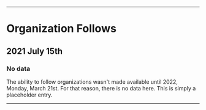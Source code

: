 
***

# Organization Follows

## 2021 July 15th

### No data

The ability to follow organizations wasn't made available until 2022, Monday, March 21st. For that reason, there is no data here. This is simply a placeholder entry.

***
